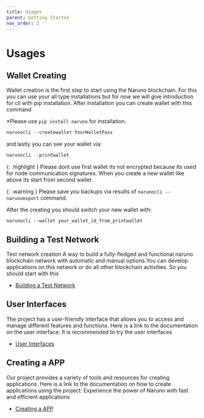 ```yaml
---
title: Usages
parent: Getting Started
nav_order: 3
---
```


# Usages

## Wallet Creating

Wallet creation is the first step to start using the Naruno blockchain. For this you can use your all type installations but for now we will give introduction for cli with pip installation. After installation you can create wallet with this command

\*Please use `pip install naruno` for installation.

```python
narunocli --createwallet YourWalletPass
```

and lastly you can see your wallet via:

```python
narunocli --printwallet
```

{: .highlight }
Please dont use first wallet its not encrypted because its used for node communication signatures. When you create a new wallet like above its start from second wallet

{: .warning }
Please save you backups via results of `narunocli --narunoexport` command.

After the creating you should switch your new wallet with:

```console
narunocli --wallet your_wallet_id_from_printwallet
```

## Building a Test Network

Test network creation A way to build a fully-fledged and functional naruno blockchain network with automatic and manual options.You can develop applications on this network or do all other blockchain activities.
So you should start with this

- [Building a Test Network](https://docs.naruno.org/building_a_test_network/)

## User Interfaces

The project has a user-friendly interface that allows you to access and manage different features and functions. Here is a link to the documentation on the user interface:
İt is recommended to try the user interfaces

- [User Interfaces](https://docs.naruno.org/concepts/user_interfaces.html)

## Creating a APP

Our project provides a variety of tools and resources for creating applications. Here is a link to the documentation on how to create applications using the project:
Experience the power of Naruno with fast and efficient applications

- [Creating a APP](https://docs.naruno.org/creating_a_app/)
